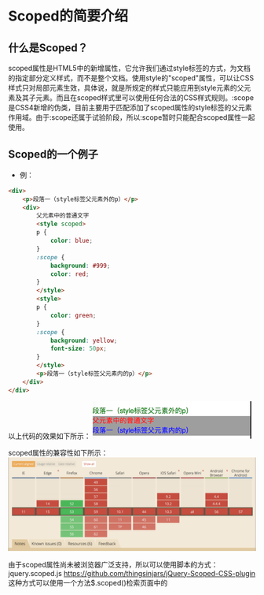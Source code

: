 # Scoped的简要介绍

## 什么是Scoped？
scoped属性是HTML5中的新增属性，它允许我们通过style标签的方式，为文档的指定部分定义样式，而不是整个文档。使用style的"scoped"属性，可以让CSS样式只对局部元素生效，具体说，就是所规定的样式只能应用到style元素的父元素及其子元素。而且在scoped样式里可以使用任何合法的CSS样式规则。:scope是CSS4新增的伪类，目前主要用于匹配添加了scoped属性的style标签的父元素作用域。由于:scope还属于试验阶段，所以:scope暂时只能配合scoped属性一起使用。

## Scoped的一个例子
* 例：

```html
<div>
    <p>段落一（style标签父元素外的p）</p>
    <div>
        父元素中的普通文字
        <style scoped>
        p {
            color: blue;
        }
        :scope {
            background: #999;
            color: red;
        }
        </style>
        <style>
        p {
            color: green;
        }
        :scope {
            background: yellow;
            font-size: 50px;
        }
        </style>
        <p>段落一（style标签父元素内的p）</p>
    </div>
</div>
```
以上代码的效果如下所示：
![result](https://github.com/zyfyh8023/blog/raw/master/imgs/result.png)


scoped属性的兼容性如下所示：
![brower](https://github.com/zyfyh8023/blog/raw/master/imgs/brower.png)


由于scoped属性尚未被浏览器广泛支持，所以可以使用脚本的方式：jquery.scoped.js https://github.com/thingsinjars/jQuery-Scoped-CSS-plugin
这种方式可以使用一个方法$.scoped()检索页面中的<style scoped>标签，把其中的css代码限定在父标签范围内。

## Scoped的核心思想和所解决的问题是什么？
通过让style标签支持局部作用域的方式（CSS规范），来解决CSS样式污染的问题。

## Scoped的优点是什么？
* Scoped属性是css局部作用域的尝试，在极少情况下可以解决css局部作用域和样式污染的问题。
* jQuery插件的方式提供了解决css局部作用域的思路。

## Scoped的缺点是什么？
* Scoped属性的浏览兼容性非常差
* 只适用于style标签，并不适合外联css文件
* jQuery插件的方式，需要js去动态添加渲染

## Scoped与CSS样式污染的关系是什么？
通过上面的分析可知：Scoped只能在极少情况下解决CSS样式冲突的问题。
